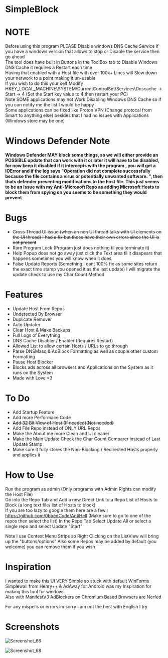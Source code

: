 # SimpleBlock

# NOTE
Before using this program PLEASE Disable windows DNS Cache Service if you have a windows version that allows to stop or Disable the service then go ahead  
The tool does have built in Buttons in the ToolBox tab to Disable Windows DNS Cache it requires a Restart each time  
Having that enabled with a Host file with over 100k+ Lines will Slow down your network to a point making it un-usable  
If you wish to do this your self Modify  
HKEY_LOCAL_MACHINE\\SYSTEM\\CurrentControlSet\\Services\\Dnscache -> Start -> 4 (Set the Start key value to 4 then restart your PC)  
Note SOME applications may not Work Disabling Windows DNS Cache so if you can notify me the list I would be happy  
Some applications can be fixed like Proton VPN (Change protocal from Smart to anything else) besides that I had no issues with Applications (Windows store may be one) 

# Windows Defender Note
**Windows Defender MAY block some things, so we will either provide an POSSIBLE update that can work with it or later it will have to be disabled, for now keep it disabled if it intercepts with the program , you will get a IOError and if the log says "Operation did not complete successfully because the file contains a virus or potentially unwanted software.
", then thats defender preventing modifications to the host file. This just seems to be an issue with my Anti-Microsoft Repo as adding Microsoft Hosts to block them from spying on you seems to be something they would prevent**

# Bugs

* ~~Cross Thread UI issue (when an non UI thread talks with UI elements on the UI thread) I had a fix but those have their own errors since the UI is not present~~  
* Rare Program Lock (Program just does nothing til you terminate it) 
* Help Popup does not go away just click the Text area til it disapears that happens sometimes you will know when it does
* False Update Reports (Something I cant 100% fix as some sites return the exact time stamp you opened it as the last update) I will migrate the update check to use my Char Count Method

# Features

* Update Host From Repos
* Undetected By Browser
* Duplicate Remover
* Auto Updater
* Clear Host & Make Backups
* Full Logs of Everything
* DNS Cache Disabler / Enabler (Requires Restart)
* Allowed List to allow certain Hosts / URLs to go through
* Parse DNSMasq & AdBlock Formatting as well as couple other custom Formatting
* Pause Host Blocker
* Blocks ads across all browsers and Applications on the System as it runs on the System
* Made with Love <3

# To Do

* Add Startup Feature
* Add more Performace Code
* ~~Add 32 Bit View of Host (If needed)(Not needed)~~
* Add File Repo instead of ONLY URL Repos
* Make the About me more Clean and UI cleaner
* Make the Main Update Check the Char Count Comparer instead of Last Update Stamp
* Make sure it fully stores the Non-Blocking / Redirected Hosts properly and applies it

# How to Use

Run the program as admin (Only programs with Admin Rights can modify the Host File)  
Go into the Repo Tab and Add a new Direct Link to a Repo List of Hosts to Block (a long text file/ list of Hosts to block)  
If you are too lazy to google them here are a few : https://github.com/0bbedCode/AntiHell (Make sure to go to one of the repos then select the list)
In the Repo Tab Select Update All or select a single repo and select Update "Start"  


Note I use Context Menu Strips so Right Clicking on the ListView will bring up the "buttons/options"
Also some Repos may be added by default (you welcome) you can remove them if you wish

# Inspiration

I wanted to make this UI VERY Simple so stuck with default WinForms  
Simplewall from Henry++ & AdAway for Android was my Inspiration for making this tool for windows  
Also with ManifestV3 AdBlockers on Chromium Based Browsers are Nerfed

For any mispells or errors im sorry i am not the best with English I try   

# Screenshots

![Screenshot_66](https://user-images.githubusercontent.com/114315756/197370462-18c8eb2f-41b0-49fd-8509-24aea6620f8f.png)  

![Screenshot_68](https://user-images.githubusercontent.com/114315756/197370503-99de3237-156b-4aa5-b2f2-0af29fcfee96.png)

